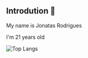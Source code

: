    
## Introdution 👋

My name is Jonatas Rodrigues

I'm 21 years old

![Top Langs](https://github-readme-stats-ppmfxb4wm-jonatas00s-projects.vercel.app/api/top-langs/?username=Jonatas00&layout=compact&theme=nord)

